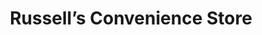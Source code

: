 ---
title: "Russell’s Convenience Store"
url: /denver/russells-convenience-store-18th-street/
shop: Lebensmittel
---
